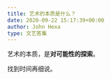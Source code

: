 ```yaml
---
title: 艺术的本质是什么？
date: 2020-09-22 15:17:39+00:00
author: John Hexa
type: 文艺答集
---
```

艺术的本质，是**对可能性的探索**。

找到时间再细说。


